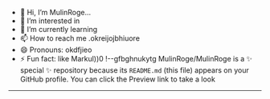 - 👋 Hi, I’m MulinRoge...
- 👀 I’m interested in 
- 🌱 I’m currently learning
- 📫 How to reach me .okreijojbhiuore
- 😄 Pronouns: okdfjieo
- ⚡ Fun fact: like Markul))0
!--gfbghnukytg
MulinRoge/MulinRoge is a ✨ special ✨ repository because its `README.md` (this file) appears on your GitHub profile.
You can click the Preview link to take a look 
---
